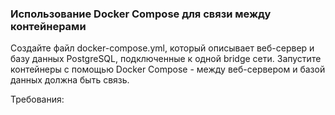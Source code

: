 
### Использование Docker Compose для связи между контейнерами

Создайте файл docker-compose.yml, который описывает веб-сервер и базу данных PostgreSQL, подключенные к одной bridge сети. Запустите контейнеры с помощью Docker Compose - между веб-сервером и базой данных должна быть связь.

Требования:
